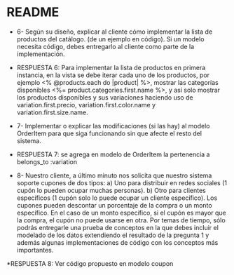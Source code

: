 # README

* 6- Según su diseño, explicar al cliente cómo implementar la lista de productos del
catálogo. (de un ejemplo en código). Si un modelo necesita código, debes entregarlo
al cliente como parte de la implementación.

* RESPUESTA 6: Para implementar la lista de productos en primera instancia, en la vista se debe iterar cada uno de los productos, por ejemplo <% @products.each do |product| %>, mostrar las categorías disponibles <%= product.categories.first.name %>, y así solo mostrar los productos disponibles y sus variaciones  haciendo uso de variation.first.precio, variation.first.color.name y variation.first.size.name.

* 7- Implementar o explicar las modificaciones (si las hay) al modelo OrderItem para que
siga funcionando sin que afecte el resto del sistema.

* RESPUESTA 7: se agrega en modelo de OrderItem la pertenencia a belongs_to :variation

* 8-  Nuestro cliente, a último minuto nos solicita que nuestro sistema soporte cupones
de dos tipos:
    a) Uno para distribuir en redes sociales (1 cupón lo pueden ocupar muchas
personas).
    b) Otro para clientes específicos (1 cupón solo lo puede ocupar un cliente
específico).
Los cupones pueden descontar un porcentaje de la compra o un monto específico.
En el caso de un monto específico, si el cupón es mayor que la compra, el cupón no
puede usarse en otra. Por temas de tiempo, sólo podrás entregarle una prueba de
conceptos en la que debes incluir el modelado de los datos extendiendo el resultado
de la pregunta 1 y además algunas implementaciones de código con los conceptos
más importantes.

*RESPUESTA 8: Ver código propuesto en modelo coupon